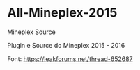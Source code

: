 # All-Mineplex-2015
Mineplex Source

Plugin e Source do Mineplex 2015 - 2016


Font: https://leakforums.net/thread-652687
